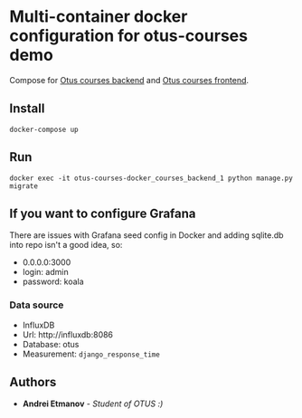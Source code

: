 # Multi-container docker configuration for otus-courses demo

Compose for [Otus courses backend](https://github.com/ravique/otus-courses-backend) and [Otus courses frontend](https://github.com/ravique/otus-courses-react).

## Install

```
docker-compose up
```

## Run

```commandline
docker exec -it otus-courses-docker_courses_backend_1 python manage.py migrate
```

## If you want to configure Grafana

There are issues with Grafana seed config in Docker and adding sqlite.db into repo isn't a good idea, so:
 
- 0.0.0.0:3000
- login: admin
- password: koala

### Data source

- InfluxDB
- Url: http://influxdb:8086
- Database: otus
- Measurement: `django_response_time`
 
## Authors

* **Andrei Etmanov** - *Student of OTUS :)*
